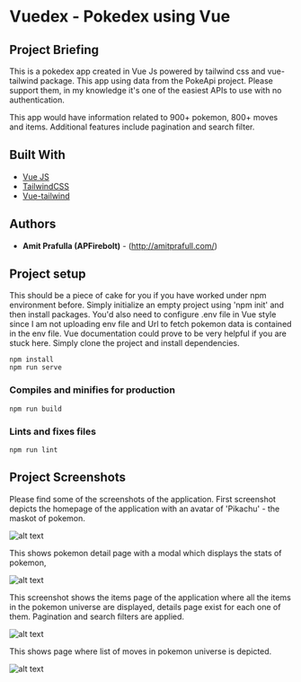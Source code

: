 # Vuedex - Pokedex using Vue

## Project Briefing

This is a pokedex app created in Vue Js powered by tailwind css and vue-tailwind package. This app using data from the PokeApi project. Please support them, in my knowledge it's one of the easiest APIs to use with no authentication. 

This app would have information related to 900+ pokemon, 800+ moves and items. Additional features include pagination and search filter.

## Built With

* [Vue JS](https://vuejs.org/)
* [TailwindCSS](https://tailwindcss.com/)
* [Vue-tailwind](https://www.vue-tailwind.com/)

## Authors

* **Amit Prafulla (APFirebolt)** - (http://amitprafull.com/)
## Project setup
This should be a piece of cake for you if you have worked under npm environment before. Simply initialize an empty project using 'npm init' and then install packages. You'd also need to configure .env file in Vue style since I am not uploading env file and Url to fetch pokemon data is contained in the env file. Vue documentation could prove to be very helpful if you are stuck here. Simply clone the project and install dependencies.
```
npm install
npm run serve
```
### Compiles and minifies for production
```
npm run build
```

### Lints and fixes files
```
npm run lint
```
## Project Screenshots

Please find some of the screenshots of the application. First screenshot depicts the homepage of the application with an avatar of 'Pikachu' - the maskot of pokemon.

![alt text](./screenshots/home.png)

This shows pokemon detail page with a modal which displays the stats of pokemon,

![alt text](./screenshots/Pokemon_stats.png)

This screenshot shows the items page of the application where all the items in the pokemon universe are displayed, details page exist for each one of them. Pagination and search filters are applied.

![alt text](./screenshots/Items_list.png)

This shows page where list of moves in pokemon universe is depicted.

![alt text](./screenshots/Move_stats.png)